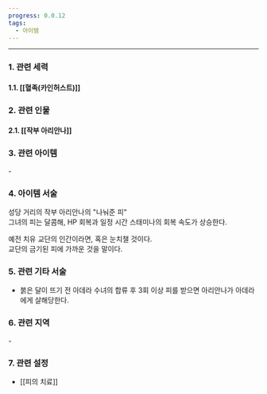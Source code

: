 ```yaml
---
progress: 0.0.12
tags:
  - 아이템
---
```

---
### 1. 관련 세력 
#### 1.1. [[혈족(카인허스트)]]

### 2. 관련 인물
#### 2.1. [[작부 아리안나]]

### 3. 관련 아이템
\-


### 4. 아이템 서술
성당 거리의 작부 아리안나의 "나눠준 피"  
그녀의 피는 달콤해, HP 회복과 일정 시간 스태미나의 회복 속도가 상승한다.  
  
예전 치유 교단의 인간이라면, 혹은 눈치챌 것이다.  
교단의 금기된 피에 가까운 것을 말이다.

### 5. 관련 기타 서술
- 붉은 달이 뜨기 전 아데라 수녀의 합류 후 3회 이상 피를 받으면 아리안나가 아데라에게 살해당한다.

### 6. 관련 지역
\-
### 7. 관련 설정
- [[피의 치료]]